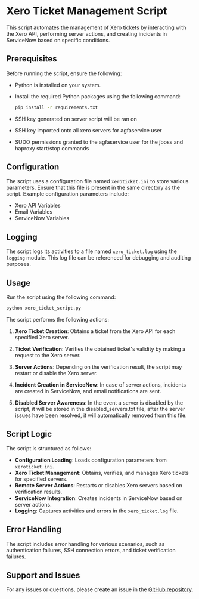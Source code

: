
# Xero Ticket Management Script

This script automates the management of Xero tickets by interacting with the Xero API, performing server actions, and creating incidents in ServiceNow based on specific conditions.

## Prerequisites

Before running the script, ensure the following:

- Python is installed on your system.
- Install the required Python packages using the following command:

  ```bash
  pip install -r requirements.txt
  ```
- SSH key generated on server script will be ran on
- SSH key imported onto all xero servers for agfaservice user
- SUDO permissions granted to the agfaservice user for the jboss and haproxy start/stop commands

## Configuration

The script uses a configuration file named `xeroticket.ini` to store various parameters. Ensure that this file is present in the same directory as the script. Example configuration parameters include:

- Xero API Variables
- Email Variables
- ServiceNow Variables

## Logging

The script logs its activities to a file named `xero_ticket.log` using the `logging` module. This log file can be referenced for debugging and auditing purposes.

## Usage

Run the script using the following command:

```bash
python xero_ticket_script.py
```

The script performs the following actions:

1. **Xero Ticket Creation**: Obtains a ticket from the Xero API for each specified Xero server.

2. **Ticket Verification**: Verifies the obtained ticket's validity by making a request to the Xero server.

3. **Server Actions**: Depending on the verification result, the script may restart or disable the Xero server.

4. **Incident Creation in ServiceNow**: In case of server actions, incidents are created in ServiceNow, and email notifications are sent.

5. **Disabled Server Awareness**: In the event a server is disabled by the script, it will be stored in the disabled_servers.txt file, after the server issues have been resolved, it will automatically removed from this file.


## Script Logic

The script is structured as follows:

- **Configuration Loading**: Loads configuration parameters from `xeroticket.ini`.
- **Xero Ticket Management**: Obtains, verifies, and manages Xero tickets for specified servers.
- **Remote Server Actions**: Restarts or disables Xero servers based on verification results.
- **ServiceNow Integration**: Creates incidents in ServiceNow based on server actions.
- **Logging**: Captures activities and errors in the `xero_ticket.log` file.

## Error Handling

The script includes error handling for various scenarios, such as authentication failures, SSH connection errors, and ticket verification failures.

## Support and Issues

For any issues or questions, please create an issue in the [GitHub repository](https://github.com/mrjmc99/agfa-ei-xero-monitoring).
